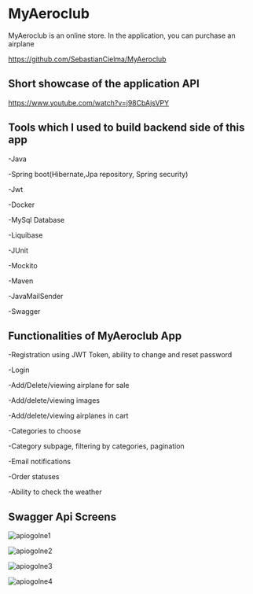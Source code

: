 
# MyAeroclub 

MyAeroclub is an online store. In the application, you can purchase an airplane

https://github.com/SebastianCielma/MyAeroclub


## Short showcase of the application API
https://www.youtube.com/watch?v=j98CbAjsVPY




## Tools which I used to build backend side of this app
-Java

-Spring boot(Hibernate,Jpa repository, Spring security)

-Jwt

-Docker 

-MySql Database

-Liquibase

-JUnit

-Mockito

-Maven

-JavaMailSender

-Swagger

## Functionalities of MyAeroclub App
-Registration using JWT Token, ability to change and reset password

-Login

-Add/Delete/viewing airplane for sale

-Add/delete/viewing images

-Add/delete/viewing airplanes in cart

-Categories to choose 

-Category subpage, filtering by categories, pagination

-Email notifications

-Order statuses

-Ability to check the weather
## Swagger Api Screens

![apiogolne1](https://github.com/SebastianCielma/MyAeroclub/assets/125566458/f6206f58-0892-4a8a-8d81-3225237d4510)

![apiogolne2](https://github.com/SebastianCielma/MyAeroclub/assets/125566458/0729c413-106b-4573-8fc3-23ce12c39cc5)

![apiogolne3](https://github.com/SebastianCielma/MyAeroclub/assets/125566458/1811ecd7-18d7-40e3-88f2-8bd59e2004b2)

![apiogolne4](https://github.com/SebastianCielma/MyAeroclub/assets/125566458/c7d2a12c-7a51-493f-a5c9-cc0835ddbf77)

